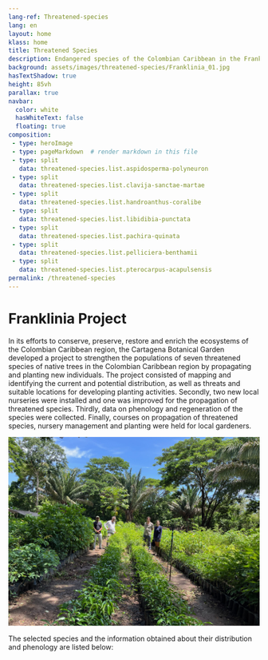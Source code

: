 ```yaml
---
lang-ref: Threatened-species
lang: en
layout: home
klass: home
title: Threatened Species
description: Endangered species of the Colombian Caribbean in the Franklinia project
background: assets/images/threatened-species/Franklinia_01.jpg
hasTextShadow: true
height: 85vh
parallax: true
navbar:
  color: white
  hasWhiteText: false
  floating: true
composition:
 - type: heroImage
 - type: pageMarkdown  # render markdown in this file
 - type: split
   data: threatened-species.list.aspidosperma-polyneuron
 - type: split
   data: threatened-species.list.clavija-sanctae-martae
 - type: split
   data: threatened-species.list.handroanthus-coralibe
 - type: split
   data: threatened-species.list.libidibia-punctata
 - type: split
   data: threatened-species.list.pachira-quinata
 - type: split
   data: threatened-species.list.pelliciera-benthamii
 - type: split
   data: threatened-species.list.pterocarpus-acapulsensis
permalink: /threatened-species
---
```


# Franklinia Project

In its efforts to conserve, preserve, restore and enrich the ecosystems of the Colombian Caribbean region, the Cartagena Botanical Garden developed a project to strengthen the populations of seven threatened species of native trees in the Colombian Caribbean region by propagating and planting new individuals. The project consisted of mapping and identifying the current and potential distribution, as well as threats and suitable locations for developing planting activities. Secondly, two new local nurseries were installed and one was improved for the propagation of threatened species. Thirdly, data on phenology and regeneration of the species were collected. Finally, courses on propagation of threatened species, nursery management and planting were held for local gardeners.

![image](assets/images/threatened-species/Franklinia_03.jpg)

The selected species and the information obtained about their distribution and phenology are listed below:
